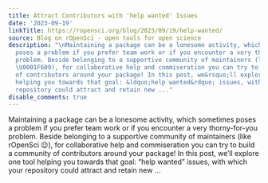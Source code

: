 ```yaml
---
title: Attract Contributors with 'help wanted' Issues
date: '2023-09-19'
linkTitle: https://ropensci.org/blog/2023/09/19/help-wanted/
source: Blog on rOpenSci - open tools for open science
description: "\nMaintaining a package can be a lonesome activity, which sometimes
  poses a problem if you prefer team work or if you encounter a very thorny-for-you
  problem. Beside belonging to a supportive community of maintainers (like rOpenSci
  \U0001F609), for collaborative help and commiseration you can try to build a community
  of contributors around your package! In this post, we&rsquo;ll explore one tool
  helping you towards that goal: &ldquo;help wanted&rdquo; issues, with which your
  repository could attract and retain new ..."
disable_comments: true
---
```


Maintaining a package can be a lonesome activity, which sometimes poses a problem if you prefer team work or if you encounter a very thorny-for-you problem. Beside belonging to a supportive community of maintainers (like rOpenSci 😉), for collaborative help and commiseration you can try to build a community of contributors around your package! In this post, we&rsquo;ll explore one tool helping you towards that goal: &ldquo;help wanted&rdquo; issues, with which your repository could attract and retain new ...